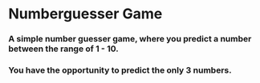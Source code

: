 # Numberguesser Game

### A simple number guesser game, where you predict a number between the range of 1 - 10. 

### You have the opportunity to predict the only 3 numbers.  
